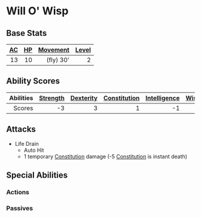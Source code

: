 # Will O' Wisp

## Base Stats

| [AC](../../../Player%20Characters/Derived%20Statistics/Armor%20Class.md) | [HP](../../../Player%20Characters/Derived%20Statistics/Health%20Points.md) | [Movement](../../../Game%20Procedures/Movement.md) | [Level](../../../Player%20Characters/Derived%20Statistics/Level.md) |
| -----------------------------------------------------------------------: | -------------------------------------------------------------------------: | -------------------------------------------------: | ------------------------------------------------------------------: |
|                                                                       13 |                                                                         10 |                                          (fly) 30' |                                                                   2 |

## Ability Scores

| Abilities | [Strength](../../../Player%20Characters/Chosen%20Statistics/Strength.md) | [Dexterity](../../../Player%20Characters/Chosen%20Statistics/Dexterity.md) | [Constitution](../../../Player%20Characters/Chosen%20Statistics/Constitution.md) | [Intelligence](../../../Player%20Characters/Chosen%20Statistics/Intelligence.md) | [Wisdom](../../../Player%20Characters/Chosen%20Statistics/Wisdom.md)<br> | [Charisma](../../../Player%20Characters/Chosen%20Statistics/Charisma.md)<br> |
| --------: | -----------------------------------------------------------------------: | -------------------------------------------------------------------------: | -------------------------------------------------------------------------------: | -------------------------------------------------------------------------------: | -----------------------------------------------------------------------: | ---------------------------------------------------------------------------: |
|    Scores |                                                                       -3 |                                                                          3 |                                                                                1 |                                                                               -1 |                                                                       -1 |                                                                           -2 |

## Attacks

- Life Drain
	- Auto Hit
	- 1 temporary [Constitution](../../../Player%20Characters/Chosen%20Statistics/Constitution.md) damage (-5 [Constitution](../../../Player%20Characters/Chosen%20Statistics/Constitution.md) is instant death)

## Special Abilities

### Actions

### Passives
